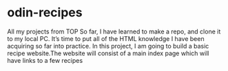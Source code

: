 # odin-recipes
All my projects from TOP
So far,  I have learned to make a repo, and clone it to my local PC.
It’s time to put all of the HTML knowledge I have been acquiring so far into practice. In this project, I am going to build a basic recipe website.The website will consist of a main index page which will have links to a few recipes

